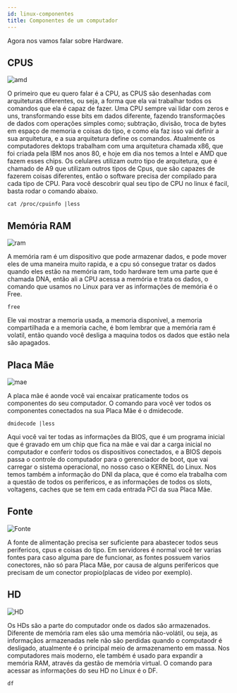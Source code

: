```yaml
---
id: linux-componentes
title: Componentes de um computador
---
```


Agora nos vamos falar sobre Hardware.

## CPUS

![amd](https://http2.mlstatic.com/processador-cpu-amd-athlon-64-x2-am2-21-g-ado4000iaa5dd-D_NQ_NP_610955-MLB31865302667_082019-F.jpg)

O primeiro que eu quero falar é a CPU, as CPUS são desenhadas com arquiteturas diferentes, ou seja, a forma que ela vai trabalhar todos os comandos que ela é capaz de fazer. Uma CPU sempre vai lidar com zeros e uns, transformando esse bits em dados diferente, fazendo transformações de dados com operações simples como; subtração, divisão, troca de bytes em espaço de memoria e coisas do tipo, e como ela faz isso vai definir a sua arquitetura, e a sua arquitetura define os comandos. Atualmente os computadores dektops trabalham com uma arquitetura chamada x86, que foi criada pela IBM nos anos 80, e hoje em dia nos temos a Intel e AMD que fazem esses chips. Os celulares utilizam outro tipo de arquitetura, que é chamado de A9 que utilizam outros tipos de Cpus, que são capazes de fazerem coisas diferentes, então o software precisa der compilado para cada tipo de CPU. Para você descobrir qual seu tipo de CPU no linux é facil, basta rodar o comando abaixo.

```shell
cat /proc/cpuinfo |less
```

## Memória RAM

![ram](https://40297.cdn.simplo7.net/static/40297/sku/2148_63dfd212-3fb2-4cf2-a74f-429429dfa15e_909x448.jpg)

A memória ram é um dispositivo que pode armazenar dados, e pode mover eles de uma maneira muito rapida, e a cpu só consegue tratar os dados quando eles estão na memória ram, todo hardware tem uma parte que é chamada DNA, então ali a CPU acessa a memória e trata os dados, o comando que usamos no Linux para ver as informações de memória é o Free.

```shell
free
```

Ele vai mostrar a memoria usada, a memoria disponivel, a memoria compartilhada e a memoria cache, é bom lembrar que a memória ram é volatil, então quando você desliga a maquina todos os dados que estão nela são apagados.

## Placa Mãe

![mae](https://images0.kabum.com.br/produtos/fotos/98160/placa-mae-gigabyte-p-intel-lga-1151-atx-z390-gaming-sli-ddr4_1538513261_g.jpg)

A placa mãe é aonde você vai encaixar praticamente todos os componentes do seu computador. O comando para você ver todos os componentes conectados na sua Placa Mãe é o dmidecode.

```shell
dmidecode |less
```

Aqui você vai ter todas as informações da BIOS, que é um programa inicial que é gravado em um chip que fica na mãe e vai dar a carga inicial no computador e conferir todos os dispositivos conectados, e a BIOS depois passa o controle do computador para o gerenciador de boot, que vai carregar o sistema operacional, no nosso caso o KERNEL do Linux. Nos temos também a informação do DNI da placa, que é como ela trabalha com a questão de todos os perifericos, e as informações de todos os slots, voltagens, caches que se tem em cada entrada PCI da sua Placa Mãe.

## Fonte

![Fonte](https://cdn.pichau.com.br/catalog/product/cache/a8a821144233824f257ff007174b65b4/p/g/pg-5001-br2.jpg)

A fonte de alimentação precisa ser suficiente para abastecer todos seus perifericos, cpus e coisas do tipo. Em servidores é normal você ter varias fontes para caso alguma pare de funcionar, as fontes possuem varios conectores, não só para Placa Mãe, por causa de alguns perifericos que precisam de um conector propio(placas de video por exemplo).

## HD

![HD](https://static3.tcdn.com.br/img/img_prod/374123/17871_1_20161227105914.jpg)

Os HDs são a parte do computador onde os dados são armazenados. Diferente de memória ram eles são uma memória não-volátil, ou seja, as informaçãos armazenadas nele não são perdidas quando o computaodr é desligado, atualmente é o principal meio de armazenamento em massa. Nos computadores mais moderno, ele também é usado para expandir a memória RAM, através da gestão de memória virtual. O comando para acessar as informações do seu HD no Linux é o DF.

```shell
df
```
